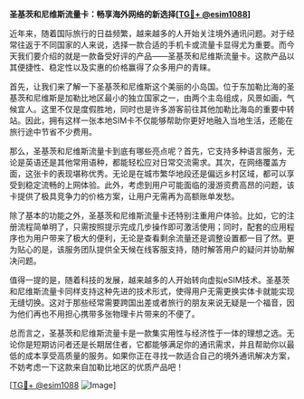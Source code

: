**圣基茨和尼维斯流量卡：畅享海外网络的新选择[[TG💪+ @esim1088](https://t.me/s/esim1088)]**

近年来，随着国际旅行的日益频繁，越来越多的人开始关注境外通讯问题。对于经常往返于不同国家的人来说，选择一款合适的手机卡或流量卡显得尤为重要。而今天我们要介绍的就是一款备受好评的产品——圣基茨和尼维斯流量卡。这款产品以其便捷性、稳定性以及实惠的价格赢得了众多用户的青睐。

首先，让我们来了解一下圣基茨和尼维斯这个美丽的小岛国。位于东加勒比海的圣基茨和尼维斯是加勒比地区最小的独立国家之一，由两个主岛组成，风景如画，气候宜人。这里不仅是度假胜地，同时也是许多游客前往其他加勒比海岛的重要中转站。因此，拥有这样一张本地SIM卡不仅能够帮助你更好地融入当地生活，还能在旅行途中节省不少费用。

那么，圣基茨和尼维斯流量卡到底有哪些亮点呢？首先，它支持多种语言服务，无论是英语还是其他常用语种，都能轻松应对日常交流需求。其次，在网络覆盖方面，这张卡的表现堪称优秀。无论是在城市繁华地段还是偏远乡村区域，都可以享受到稳定流畅的上网体验。此外，考虑到用户可能面临的漫游资费高昂的问题，该卡提供了极具竞争力的价格方案，让用户无需再为高额账单发愁。

除了基本的功能之外，圣基茨和尼维斯流量卡还特别注重用户体验。比如，它的注册流程简单明了，只需按照提示完成几步操作即可激活使用；同时，配套的应用程序也为用户带来了极大的便利，无论是查看剩余流量还是调整设置都一目了然。更为贴心的是，该服务团队提供全天候在线客服支持，随时解答用户的疑问并协助解决问题。

值得一提的是，随着科技的发展，越来越多的人开始转向虚拟eSIM技术。圣基茨和尼维斯流量卡同样支持这种先进的技术形式，使得用户无需更换实体卡就能实现无缝切换。这对于那些经常需要跨国出差或者旅行的朋友来说无疑是一个福音，因为他们再也不用担心携带多张物理卡片带来的不便了。

总而言之，圣基茨和尼维斯流量卡是一款集实用性与经济性于一体的理想之选。无论你是短期访问者还是长期居住者，它都能够满足你的通讯需求，并且帮助你以最低的成本享受高质量的服务。如果你正在寻找一款适合自己的境外通讯解决方案，不妨考虑一下这款来自加勒比地区的优质产品吧！

[[TG💪+ @esim1088](https://t.me/s/esim1088) ![Image](https://i.postimg.cc/4NQfJmqS/Snipaste-2025-05-13-00-14-12.png)]